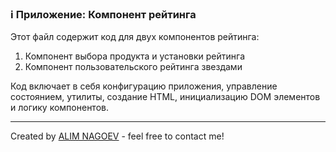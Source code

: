 ### ℹ️ Приложение: Компонент рейтинга

Этот файл содержит код для двух компонентов рейтинга:
1. Компонент выбора продукта и установки рейтинга
2. Компонент пользовательского рейтинга звездами

Код включает в себя конфигурацию приложения, управление состоянием,
утилиты, создание HTML, инициализацию DOM элементов и логику компонентов.

-----
Created by [ALIM NAGOEV](https://github.com/nagoev-id) - feel free to contact me!

